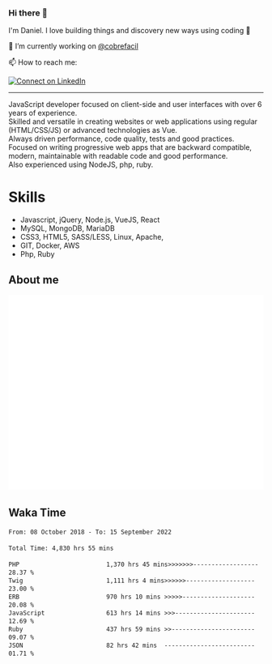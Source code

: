 ### Hi there 👋

I'm Daniel. I love building things and discovery new ways using coding :raised_hands: 

🔭 I’m currently working on [@cobrefacil](https://www.cobrefacil.com.br/)

📫 How to reach me:

[![Connect on LinkedIn](https://img.shields.io/badge/--linkedin?label=LinkedIn&logo=LinkedIn&style=social)](https://www.linkedin.com/in/daniel-cerverizzo/)

---

JavaScript developer focused on client-side and user interfaces with over 6 years of experience.  
Skilled and versatile in creating websites or web applications using regular (HTML/CSS/JS) or advanced technologies as Vue.  
Always driven performance, code quality, tests and good practices.  
 Focused on writing progressive web apps that are backward compatible, modern, maintainable with readable code and good performance.  
Also experienced using NodeJS, php, ruby. 


# Skills

 - Javascript, jQuery, Node.js, VueJS, React
 - MySQL, MongoDB, MariaDB    
 - CSS3, HTML5, SASS/LESS,  Linux, Apache,
 - GIT, Docker, AWS
 - Php, Ruby

## About me

![Metrics](/github-metrics.svg)

## Waka Time

<!--START_SECTION:waka-->

```text
From: 08 October 2018 - To: 15 September 2022

Total Time: 4,830 hrs 55 mins

PHP                        1,370 hrs 45 mins>>>>>>>------------------   28.37 %
Twig                       1,111 hrs 4 mins>>>>>>-------------------   23.00 %
ERB                        970 hrs 10 mins >>>>>--------------------   20.08 %
JavaScript                 613 hrs 14 mins >>>----------------------   12.69 %
Ruby                       437 hrs 59 mins >>-----------------------   09.07 %
JSON                       82 hrs 42 mins  -------------------------   01.71 %
```

<!--END_SECTION:waka-->

